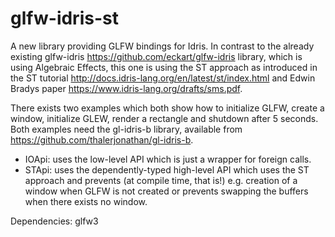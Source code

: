 # glfw-idris-st
A new library providing GLFW bindings for Idris. In contrast to the already existing glfw-idris https://github.com/eckart/glfw-idris library,
which is using Algebraic Effects, this one is using the ST approach as introduced in the ST tutorial http://docs.idris-lang.org/en/latest/st/index.html and Edwin Bradys paper https://www.idris-lang.org/drafts/sms.pdf.

There exists two examples which both show how to initialize GLFW, create a window, initialize GLEW, render a rectangle and shutdown after 5 seconds. Both examples need the gl-idris-b library, available from https://github.com/thalerjonathan/gl-idris-b. 
- IOApi: uses the low-level API which is just a wrapper for foreign calls.
- STApi: uses the dependently-typed high-level API which uses the ST approach and prevents (at compile time, that is!) e.g. creation of a window when GLFW is not created or prevents swapping the buffers when there exists no window.

Dependencies: glfw3